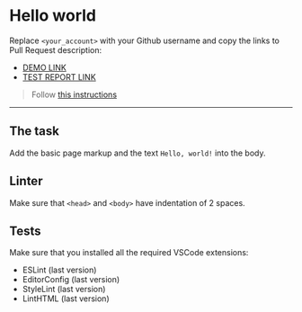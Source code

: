 # Hello world

Replace `<your_account>` with your Github username and copy the links to Pull Request description:
- [DEMO LINK](https://Vasyl-Zhyliakov.github.io/layout_hello-world/)
- [TEST REPORT LINK](https://Vasyl-Zhyliakov.github.io/layout_hello-world/report/html_report/)

> Follow [this instructions](https://mate-academy.github.io/layout_task-guideline/#how-to-solve-the-layout-tasks-on-github)
___

## The task

Add the basic page markup and the text `Hello, world!` into the body.

## Linter

Make sure that `<head>` and `<body>` have indentation of 2 spaces.

## Tests

Make sure that you installed all the required VSCode extensions:

- ESLint (last version)
- EditorConfig (last version)
- StyleLint (last version)
- LintHTML (last version)
